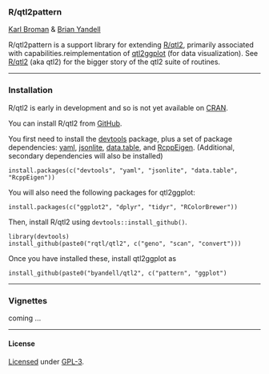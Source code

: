 ### R/qtl2pattern

[Karl Broman](http://kbroman.org) & [Brian Yandell](http://www.stat.wisc.edu/~yandell)

R/qtl2pattern is a support library for extending [R/qtl2](http://kbroman.org/qtl2), primarily associated with capabilities.reimplementation of [qtl2ggplot](https://github.com/byandell/qtl2ggplot) (for data visualization). See
[R/qtl2](http://kbroman.org/qtl2) (aka qtl2) for the bigger story of the qtl2 suite of routines.

---

### Installation

R/qtl2 is early in development and so is not yet available on
[CRAN](http://cran.r-project.org).

You can install R/qtl2 from [GitHub](https://github.com/rqtl).

You first need to install the
[devtools](https://github.com/hadley/devtools) package, plus a set of
package dependencies: [yaml](https://cran.r-project.org/package=yaml),
[jsonlite](https://cran.r-project.org/package=jsonlite),
[data.table](https://cran.r-project.org/package=data.table),
and [RcppEigen](https://github.com/RcppCore/RcppEigen).
(Additional, secondary dependencies will also be installed)

    install.packages(c("devtools", "yaml", "jsonlite", "data.table", "RcppEigen"))

You will also need the following packages for qtl2ggplot:

    install.packages(c("ggplot2", "dplyr", "tidyr", "RColorBrewer"))

Then, install R/qtl2 using `devtools::install_github()`.

    library(devtools)
    install_github(paste0("rqtl/qtl2", c("geno", "scan", "convert")))

Once you have installed these, install qtl2ggplot as

    install_github(paste0("byandell/qtl2", c("pattern", "ggplot")

---

### Vignettes

coming ...

---

#### License

[Licensed](License.md) under [GPL-3](http://www.r-project.org/Licenses/GPL-3).
